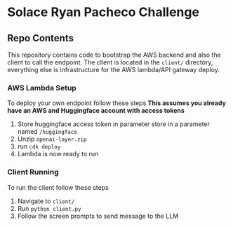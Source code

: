 # Solace Ryan Pacheco Challenge
## Repo Contents
This repository contains code to bootstrap the AWS backend and also the client to call the endpoint. The client is located in the `client/` directory, everything else is infrastructure for the AWS lambda/API gateway deploy. 

### AWS Lambda Setup
To deploy your own endpoint follow these steps
**This assumes you already have an AWS and Huggingface account with access tokens**
1. Store huggingface access token in parameter store in a parameter named `/huggingface`
2. Unzip `openai-layer.zip`
3. run `cdk deploy`
4. Lambda is now ready to run

### Client Running
To run the client follow these steps
1. Navigate to `client/`
2. Run `python client.py`
3. Follow the screen prompts to send message to the LLM